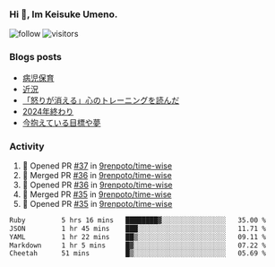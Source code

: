 ### Hi 👋, Im Keisuke Umeno.

<!--
**9renpoto/9renpoto** is a ✨ _special_ ✨ repository because its `README.md` (this file) appears on your GitHub profile.

Here are some ideas to get you started:

- 🔭 I’m currently working on ...
- 🌱 I’m currently learning ...
- 👯 I’m looking to collaborate on ...
- 🤔 I’m looking for help with ...
- 💬 Ask me about ...
- 📫 How to reach me: ...
- 😄 Pronouns: ...
- ⚡ Fun fact: ...
-->

![follow](https://img.shields.io/github/followers/9renpoto?label=Follow&style=social)
![visitors](https://komarev.com/ghpvc/?username=9renpoto&label=Profile%20views&color=0e75b6&style=flat)

### Blogs posts

<!-- BLOG-POST-LIST:START -->
- [病児保育](https://9renpoto.win/entry/2025/09/25/childcare_for_sick_children)
- [近況](https://9renpoto.win/entry/2025/04/05/current_status)
- [「怒りが消える」心のトレーニングを読んだ](https://9renpoto.win/entry/2025/02/01/anger-management)
- [2024年終わり](https://9renpoto.win/entry/2024/12/31/2024-end)
- [今抱えている目標や夢](https://9renpoto.win/entry/2024/12/02/objective)
<!-- BLOG-POST-LIST:END -->

### Activity

<!--START_SECTION:activity-->
1. 💪 Opened PR [#37](https://github.com/9renpoto/time-wise/pull/37) in [9renpoto/time-wise](https://github.com/9renpoto/time-wise)
2. 🎉 Merged PR [#36](https://github.com/9renpoto/time-wise/pull/36) in [9renpoto/time-wise](https://github.com/9renpoto/time-wise)
3. 💪 Opened PR [#36](https://github.com/9renpoto/time-wise/pull/36) in [9renpoto/time-wise](https://github.com/9renpoto/time-wise)
4. 🎉 Merged PR [#35](https://github.com/9renpoto/time-wise/pull/35) in [9renpoto/time-wise](https://github.com/9renpoto/time-wise)
5. 💪 Opened PR [#35](https://github.com/9renpoto/time-wise/pull/35) in [9renpoto/time-wise](https://github.com/9renpoto/time-wise)
<!--END_SECTION:activity-->

<!--START_SECTION:waka-->

```txt
Ruby         5 hrs 16 mins   ████████▓░░░░░░░░░░░░░░░░   35.00 %
JSON         1 hr 45 mins    ███░░░░░░░░░░░░░░░░░░░░░░   11.71 %
YAML         1 hr 22 mins    ██▒░░░░░░░░░░░░░░░░░░░░░░   09.11 %
Markdown     1 hr 5 mins     █▓░░░░░░░░░░░░░░░░░░░░░░░   07.22 %
Cheetah      51 mins         █▒░░░░░░░░░░░░░░░░░░░░░░░   05.69 %
```

<!--END_SECTION:waka-->
